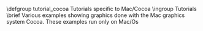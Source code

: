\defgroup tutorial_cocoa Tutorials specific to Mac/Cocoa
\ingroup Tutorials
\brief Various examples showing graphics done with the Mac graphics system Cocoa.
These examples run only on Mac/Os
